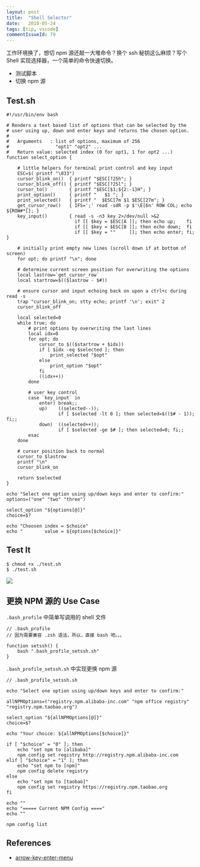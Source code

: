 ```yaml
---
layout: post
title:  "Shell Selector"
date:   2018-05-24
tags: [tip, vscode]
commentIssueId: 79
---
```




工作环境换了，想切 npm 源还敲一大堆命令？换个 ssh 秘钥这么麻烦？写个 Shell 实现选择器，一个简单的命令快速切换。
* 测试脚本
* 切换 npm 源





## Test.sh

```shell
#!/usr/bin/env bash

# Renders a text based list of options that can be selected by the
# user using up, down and enter keys and returns the chosen option.
#
#   Arguments   : list of options, maximum of 256
#                 "opt1" "opt2" ...
#   Return value: selected index (0 for opt1, 1 for opt2 ...)
function select_option {

    # little helpers for terminal print control and key input
    ESC=$( printf "\033")
    cursor_blink_on()  { printf "$ESC[?25h"; }
    cursor_blink_off() { printf "$ESC[?25l"; }
    cursor_to()        { printf "$ESC[$1;${2:-1}H"; }
    print_option()     { printf "   $1 "; }
    print_selected()   { printf "  $ESC[7m $1 $ESC[27m"; }
    get_cursor_row()   { IFS=';' read -sdR -p $'\E[6n' ROW COL; echo ${ROW#*[}; }
    key_input()        { read -s -n3 key 2>/dev/null >&2
                         if [[ $key = $ESC[A ]]; then echo up;    fi
                         if [[ $key = $ESC[B ]]; then echo down;  fi
                         if [[ $key = ""     ]]; then echo enter; fi; }

    # initially print empty new lines (scroll down if at bottom of screen)
    for opt; do printf "\n"; done

    # determine current screen position for overwriting the options
    local lastrow=`get_cursor_row`
    local startrow=$(($lastrow - $#))

    # ensure cursor and input echoing back on upon a ctrl+c during read -s
    trap "cursor_blink_on; stty echo; printf '\n'; exit" 2
    cursor_blink_off

    local selected=0
    while true; do
        # print options by overwriting the last lines
        local idx=0
        for opt; do
            cursor_to $(($startrow + $idx))
            if [ $idx -eq $selected ]; then
                print_selected "$opt"
            else
                print_option "$opt"
            fi
            ((idx++))
        done

        # user key control
        case `key_input` in
            enter) break;;
            up)    ((selected--));
                   if [ $selected -lt 0 ]; then selected=$(($# - 1)); fi;;
            down)  ((selected++));
                   if [ $selected -ge $# ]; then selected=0; fi;;
        esac
    done

    # cursor position back to normal
    cursor_to $lastrow
    printf "\n"
    cursor_blink_on

    return $selected
}

echo "Select one option using up/down keys and enter to confirm:"
options=("one" "two" "three")

select_option "${options[@]}"
choice=$?

echo "Choosen index = $choice"
echo "        value = ${options[$choice]}"
```



## Test It

```shell
$ chmod +x ./test.sh
$ ./test.sh

```

![](https://user-images.githubusercontent.com/7157346/40214158-cf533320-5a8b-11e8-9f3e-1ed523e5be8d.png)



## 更换 NPM 源的 Use Case

`.bash_profile` 中简单写调用的 shell 文件

```shell
// .bash_profile
// 因为需要兼容 .zsh 语法，所以，直接 bash 吧。。。

function setssh() {
    bash ".bash_profile_setssh.sh" 
}
```

`.bash_profile_setssh.sh` 中实现更换 npm 源 

```shell
// .bash_profile_setssh.sh 

echo "Select one option using up/down keys and enter to confirm:"

allNPMOptions=("registry.npm.alibaba-inc.com" "npm office registry" "registry.npm.taobao.org")

select_option "${allNPMOptions[@]}"
choice=$?

echo "Your choice: ${allNPMOptions[$choice]}"

if [ "$choice" = "0" ]; then
    echo "set npm to [alibaba]"
    npm config set registry http://registry.npm.alibaba-inc.com
elif [ "$choice" = "1" ]; then
    echo "set npm to [npm]"
    npm config delete registry
else
    echo "set npm to [taobao]"
    npm config set registry https://registry.npm.taobao.org
fi

echo ""
echo "===== Current NPM Config ===="
echo ""

npm config list
```



<script src="https://asciinema.org/a/IIJsqqCpteT1oWROPlJFCdSKc.js" id="asciicast-IIJsqqCpteT1oWROPlJFCdSKc" async></script>



## References

* [arrow-key-enter-menu](https://unix.stackexchange.com/questions/146570/arrow-key-enter-menu)